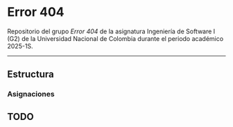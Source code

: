 # Error 404

Repositorio del grupo *Error 404* de la asignatura Ingeniería de Software I (G2) de la Universidad Nacional de Colombia durante el periodo académico 2025-1S.

---

## Estructura

### Asignaciones

TODO
---
